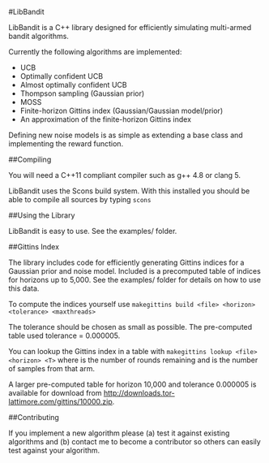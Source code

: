 #LibBandit

LibBandit is a C++ library designed for efficiently simulating multi-armed bandit algorithms.

Currently the following algorithms are implemented:
* UCB
* Optimally confident UCB
* Almost optimally confident UCB
* Thompson sampling (Gaussian prior)
* MOSS
* Finite-horizon Gittins index (Gaussian/Gaussian model/prior)
* An approximation of the finite-horizon Gittins index

Defining new noise models is as simple as extending a base class and implementing the reward function.


##Compiling

You will need a C++11 compliant compiler such as g++ 4.8 or clang 5.

LibBandit uses the Scons build system. With this installed you should be able to compile all sources by typing `scons`


##Using the Library

LibBandit is easy to use. See the examples/ folder.


##Gittins Index

The library includes code for efficiently generating Gittins indices for a Gaussian prior and noise model. Included is a precomputed
table of indices for horizons up to 5,000. See the examples/ folder for details on how to use this data. 

To compute the indices yourself use `makegittins build <file> <horizon> <tolerance> <maxthreads>`

The tolerance should be chosen as small as possible. The pre-computed table used tolerance = 0.000005.

You can lookup the Gittins index in a table with `makegittins lookup <file> <horizon> <T>` where <horizon> is the number of rounds
remaining and <T> is the number of samples from that arm.

A larger pre-computed table for horizon 10,000 and tolerance 0.000005 is available for download from http://downloads.tor-lattimore.com/gittins/10000.zip.



##Contributing

If you implement a new algorithm please (a) test it against existing algorithms and (b) contact me to become a 
contributor so others can easily test against your algorithm.



